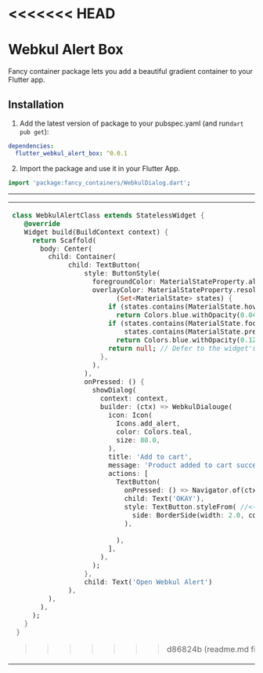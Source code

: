 
<<<<<<< HEAD
=======
 
# Webkul Alert Box

Fancy container package lets you add a beautiful gradient container to your Flutter app.

## Installation 

1. Add the latest version of package to your pubspec.yaml (and run`dart pub get`):
```yaml
dependencies:
  flutter_webkul_alert_box: ^0.0.1
```
2. Import the package and use it in your Flutter App.
```dart
import 'package:fancy_containers/WebkulDialog.dart';
```


<hr>

<table>
<tr>
<td>

```dart
class WebkulAlertClass extends StatelessWidget {
   @override
   Widget build(BuildContext context) {
     return Scaffold(
       body: Center(
         child: Container(
              child: TextButton(
                  style: ButtonStyle(
                    foregroundColor: MaterialStateProperty.all<Color>(Colors.blue),
                    overlayColor: MaterialStateProperty.resolveWith<Color?>(
                          (Set<MaterialState> states) {
                        if (states.contains(MaterialState.hovered))
                          return Colors.blue.withOpacity(0.04);
                        if (states.contains(MaterialState.focused) ||
                            states.contains(MaterialState.pressed))
                          return Colors.blue.withOpacity(0.12);
                        return null; // Defer to the widget's default.
                      },
                    ),
                  ),
                  onPressed: () {
                    showDialog(
                      context: context,
                      builder: (ctx) => WebkulDialouge(
                        icon: Icon(
                          Icons.add_alert,
                          color: Colors.teal,
                          size: 80.0,
                        ),
                        title: 'Add to cart',
                        message: 'Product added to cart successfully',
                        actions: [
                          TextButton(
                            onPressed: () => Navigator.of(ctx).pop(),
                            child: Text('OKAY'),
                            style: TextButton.styleFrom( //<-- SEE HERE
                              side: BorderSide(width: 2.0, color: Colors.black),
                            ),
 
                          ),
                        ],
                      ),
                    );
                  },
                  child: Text('Open Webkul Alert')
              ),
         ),
       ),
     );
   }
 }

```

>>>>>>> d86824b (readme.md file details added)
